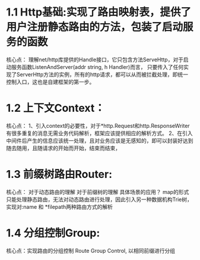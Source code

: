 # 1.1 Http基础:实现了路由映射表，提供了用户注册静态路由的方法，包装了启动服务的函数
核心点：
    理解net/http库提供的Handle接口，它只包含方法ServeHttp，对于启动服务函数ListenAndServer(addr string, h Handler)而言，
只要传入了任何实现了ServerHttp方法的实例，所有的http请求，都可以从而被拦截处理，即统一控制入口，这也是自建框架的第一步。

# 1.2 上下文Context：
核心点：
    1、引入context的必要性，对于*http.Request和http.ResponseWriter 有很多重复的消息无需业务代码解析，框架应该提供相应的解析方式。
    2、在引入中间件后产生的信息应该统一处理，且对业务应该是无感知的，即可以封装好达到随去随用，且随请求的开始而开始，结束而结束，

# 1.3 前缀树路由Router:
核心点： 对于动态路由的理解 对于前缀树的理解 具体场景的应用？ 
     map的形式只能处理静态路由，无法对动态路由进行处理，因此引入另一种数据机构Trie树，实现对:name 和 *filepath两种路由方式的解析

# 1.4 分组控制Group:
核心点：实现路由的分组控制 Route Group Control, 以相同前缀进行分组

